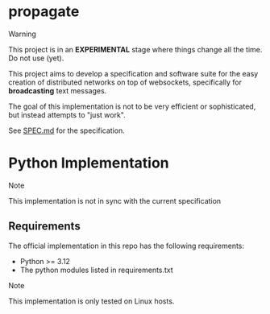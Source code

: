 # propagate

> [!WARNING]  
> This project is in an **EXPERIMENTAL** stage where things change all the time. Do not use (yet).

This project aims to develop a specification and software suite for the easy creation of distributed networks on top of websockets, specifically for **broadcasting** text messages.

The goal of this implementation is not to be very efficient or sophisticated, but instead attempts to "just work".

See [SPEC.md](./SPEC.md) for the specification.

# Python Implementation

> [!NOTE]  
> This implementation is not in sync with the current specification

## Requirements

The official implementation in this repo has the following requirements:

- Python >= 3.12
- The python modules listed in requirements.txt

> [!NOTE]  
>  This implementation is only tested on Linux hosts.
